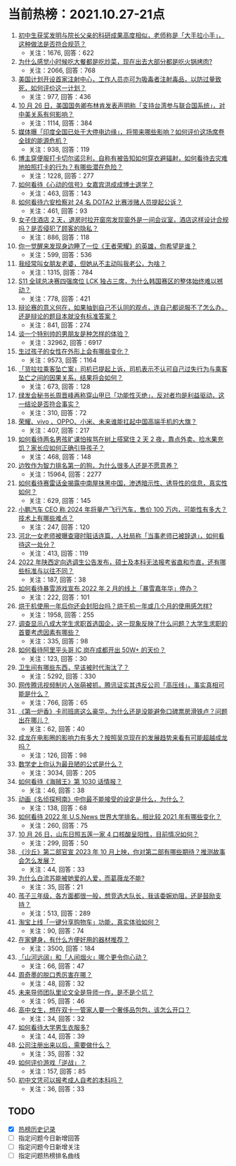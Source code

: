 # 当前热榜：2021.10.27-21点
1. [初中生获奖发明与院长父亲的科研成果高度相似，老师称是「大手拉小手」，这种做法是否符合规范？](https://www.zhihu.com/question/494723053)
    * 关注：1676, 回答：622
2. [为什么感觉小时候吃大餐都是吃炒菜，现在出去大部分都是吃火锅烤肉?](https://www.zhihu.com/question/494546543)
    * 关注：2066, 回答：768
3. [美国计划开设首家注射中心，工作人员亦可为吸毒者注射毒品，以防过量致死，如何评价这一计划？](https://www.zhihu.com/question/494799908)
    * 关注：977, 回答：436
4. [10 月 26 日，美国国务卿布林肯发表声明称「支持台湾参与联合国系统」，对中美关系有何影响？](https://www.zhihu.com/question/494781242)
    * 关注：1114, 回答：384
5. [媒体曝「印度全国已处于大停电边缘」，将带来哪些影响？如何评价这场席卷全球的能源危机？](https://www.zhihu.com/question/494381536)
    * 关注：938, 回答：119
6. [博主穿便服打卡切尔诺贝利，自称有被告知如何穿衣避辐射，如何看待去灾难地拍照打卡的行为？有哪些潜在危险？](https://www.zhihu.com/question/494470373)
    * 关注：1228, 回答：277
7. [如何看待《心动的信号》女嘉宾洪成成博士退学？](https://www.zhihu.com/question/494175185)
    * 关注：463, 回答：143
8. [如何看待六安检察对 24 名 DOTA2 比赛涉赌人员提起公诉？](https://www.zhihu.com/question/494727913)
    * 关注：461, 回答：93
9. [女子住酒店 2 天，退房时拉开窗帘发现窗外是一间会议室，酒店这样设计合规吗？是否侵犯了顾客的隐私？](https://www.zhihu.com/question/494288829)
    * 关注：886, 回答：118
10. [你一觉醒来发现身边睡了一位《王者荣耀》的英雄，你希望是谁？](https://www.zhihu.com/question/493734548)
    * 关注：599, 回答：536
11. [我经常叫女朋友老婆，但她从不主动叫我老公，为啥？](https://www.zhihu.com/question/428538145)
    * 关注：1315, 回答：784
12. [S11 全球总决赛四强席位 LCK 独占三席，为什么韩国赛区的整体始终难以撼动？](https://www.zhihu.com/question/494515501)
    * 关注：778, 回答：421
13. [辩论赛的意义何在，如果抽到自己不认同的观点，连自己都说服不了怎么办，还是辩论的题目本就没有标准答案？](https://www.zhihu.com/question/491271682)
    * 关注：841, 回答：274
14. [谈一个特别帅的男朋友是种怎样的体验？](https://www.zhihu.com/question/365876594)
    * 关注：32962, 回答：6917
15. [生过孩子的女性在外形上会有哪些变化？](https://www.zhihu.com/question/367744339)
    * 关注：9573, 回答：1164
16. [「货拉拉乘客坠亡案」司机已提起上诉，司机表示不认可自己过失行为与乘客坠亡之间的因果关系，结果将会如何？](https://www.zhihu.com/question/494838642)
    * 关注：673, 回答：128
17. [绿发会秘书长周晋峰再称穿山甲已「功能性灭绝」，反对者均是利益驱动，这一结论是否符合事实？](https://www.zhihu.com/question/494575022)
    * 关注：310, 回答：72
18. [荣耀、vivo 、OPPO、小米、未来谁能扛起中国高端手机的大旗？](https://www.zhihu.com/question/494475276)
    * 关注：407, 回答：217
19. [如何看待两名男孩旷课怕挨骂在树上搭窝住 2 天 2 夜，靠点外卖、捡水果充饥？家长应如何正确引导孩子？](https://www.zhihu.com/question/494655336)
    * 关注：468, 回答：148
20. [边牧作为智力排名第一的狗，为什么很多人还是不愿意养？](https://www.zhihu.com/question/329070571)
    * 关注：15964, 回答：2277
21. [如何看待赛雷话金揭露中南屋抹黑中国，渗透暗示性、诱导性的信息，真实性如何？](https://www.zhihu.com/question/494714843)
    * 关注：629, 回答：145
22. [小鹏汽车 CEO 称 2024 年将量产飞行汽车，售价 100 万内，可能性有多大？技术上有哪些难点？](https://www.zhihu.com/question/494550222)
    * 关注：247, 回答：120
23. [河北一女老师被曝查寝时脏话连篇，人社局称「当事老师已被辞退」，如何看待这一处分？](https://www.zhihu.com/question/494412043)
    * 关注：413, 回答：119
24. [2022 年陕西定向选调生公告发布，硕士及本科无法报考省直和市直，还有哪些标准与以往不同？](https://www.zhihu.com/question/494669794)
    * 关注：187, 回答：38
25. [如何看待暴雪游戏宣布 2022 年 2 月的线上「暴雪嘉年华」停办？](https://www.zhihu.com/question/494771495)
    * 关注：222, 回答：101
26. [烘干机使用一年后你还会封阳台吗？烘干机一年或几个月的使用感怎样?](https://www.zhihu.com/question/426305815)
    * 关注：1958, 回答：255
27. [调查显示八成大学生求职首选国企，这一现象反映了什么问题？大学生求职的首要考虑因素有哪些？](https://www.zhihu.com/question/494358705)
    * 关注：335, 回答：98
28. [如何看待阿里平头哥 IC 岗在成都开出 50W+ 的天价？](https://www.zhihu.com/question/493799732)
    * 关注：123, 回答：30
29. [卫生间有哪些东西，早该被时代淘汰了？](https://www.zhihu.com/question/452643897)
    * 关注：5292, 回答：330
30. [网传腾讯视频制片人张萌被抓，腾讯证实其违反公司「高压线」，事实真相可能是什么？](https://www.zhihu.com/question/494586461)
    * 关注：766, 回答：65
31. [《第一炉香》卡司班底这么豪华，为什么还是没能避免口碑票房滑铁卢？问题出在哪儿？](https://www.zhihu.com/question/494543995)
    * 关注：62, 回答：40
32. [成龙在电影圈的影响力有多大？按照吴京现在的发展趋势来看有可能超越成龙吗？](https://www.zhihu.com/question/494601944)
    * 关注：126, 回答：98
33. [数学史上你认为最丑陋的公式是什么？](https://www.zhihu.com/question/21400777)
    * 关注：3034, 回答：205
34. [如何看待《海贼王》第 1030 话情报？](https://www.zhihu.com/question/494121317)
    * 关注：46, 回答：38
35. [动画《名侦探柯南》中你最不能接受的设定是什么，为什么？](https://www.zhihu.com/question/491445011)
    * 关注：138, 回答：68
36. [如何看待 2022 年 U.S.News 世界大学排名，相比较 2021 年有哪些变化？](https://www.zhihu.com/question/494576983)
    * 关注：260, 回答：75
37. [10 月 26 日，山东日照五莲一家 4 口核酸呈阳性，目前情况如何？](https://www.zhihu.com/question/494648407)
    * 关注：299, 回答：50
38. [《沙丘》第二部官宣 2023 年 10 月上映，你对第二部有哪些期待？推测故事会怎么发展？](https://www.zhihu.com/question/493551215)
    * 关注：44, 回答：33
39. [为什么白流苏能被她爱的人爱，而葛薇龙不能?](https://www.zhihu.com/question/411171773)
    * 关注：35, 回答：21
40. [孩子三年级，各方面都很一般，想竞选大队长，我该委婉劝阻，还是鼓励支持？](https://www.zhihu.com/question/488281739)
    * 关注：513, 回答：289
41. [淘宝上线「一键分享购物车」功能，真实体验如何？](https://www.zhihu.com/question/494836743)
    * 关注：90, 回答：74
42. [在家健身，有什么方便好用的器材推荐？](https://www.zhihu.com/question/51550455)
    * 关注：3500, 回答：184
43. [「山河远阔」和「人间烟火」哪个更令你心动？](https://www.zhihu.com/question/494439850)
    * 关注：66, 回答：47
44. [周奇墨的脱口秀厉害在哪？](https://www.zhihu.com/question/481690049)
    * 关注：48, 回答：32
45. [未来导师团队里论文全是导师一作，是不是个坑？](https://www.zhihu.com/question/492301183)
    * 关注：95, 回答：46
46. [高中女生，想在双十一管家人要一个奢侈品包包，该怎么开口？](https://www.zhihu.com/question/493856185)
    * 关注：34, 回答：32
47. [如何看待大学男生衣服多?](https://www.zhihu.com/question/493579561)
    * 关注：44, 回答：39
48. [公司注册出来以后，需要做什么？](https://www.zhihu.com/question/494362563)
    * 关注：35, 回答：32
49. [如何评价游戏「逆战」？](https://www.zhihu.com/question/39530714)
    * 关注：157, 回答：85
50. [初中文凭可以报考成人自考的本科吗？](https://www.zhihu.com/question/494304575)
    * 关注：36, 回答：33
## TODO
* [x] [热榜历史记录](hot_history/AllHot.md)
* [ ] 指定问题今日新增回答
* [ ] 指定问题今日新增关注
* [ ] 指定问题热榜排名曲线
